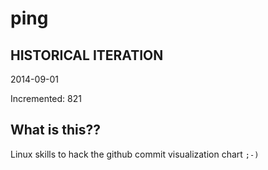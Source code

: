 # ping

## HISTORICAL ITERATION
2014-09-01

Incremented: 821

## What is this?? 
Linux skills to hack the github commit visualization chart `;-)`
